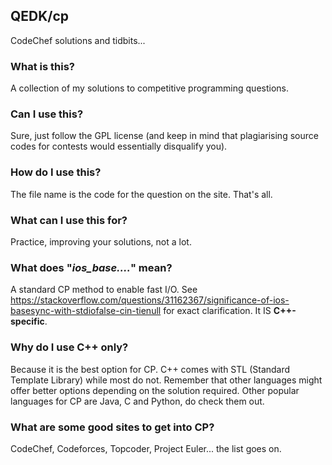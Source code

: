 ## QEDK/cp
CodeChef solutions and tidbits...
### What is this?
A collection of my solutions to competitive programming questions.
### Can I use this?
Sure, just follow the GPL license (and keep in mind that plagiarising source codes for contests would essentially disqualify you). 
### How do I use this?
The file name is the code for the question on the site. That's all.
### What can I use this for?
Practice, improving your solutions, not a lot.
### What does "*ios_base....*" mean?
A standard CP method to enable fast I/O. See https://stackoverflow.com/questions/31162367/significance-of-ios-basesync-with-stdiofalse-cin-tienull for exact clarification. It IS **C++-specific**.
### Why do I use C++ only?
Because it is the best option for CP. C++ comes with STL (Standard Template Library) while most do not. Remember that other languages might offer better options depending on the solution required. Other popular languages for CP are Java, C and Python, do check them out.
### What are some good sites to get into CP?
CodeChef, Codeforces, Topcoder, Project Euler... the list goes on.
